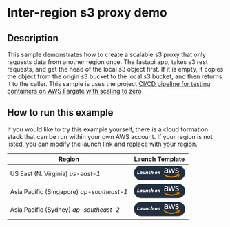 # Inter-region s3 proxy demo


## Description
This sample demonstrates how to create a scalable s3 proxy that only requests data from another region once. 
The fastapi app, takes s3 rest requests, and get the head of the local s3 object first. If it is empty, it copies
the object from the origin s3 bucket to the local s3 bucket, and then returns it to the caller. This sample is uses the project [CI/CD pipeline for testing containers on AWS Fargate with scaling to zero](https://aws.amazon.com/blogs/containers/ci-cd-pipeline-for-testing-containers-on-aws-fargate-with-scaling-to-zero/)

## How to run this example

If you would like to try this example yourself, there is a cloud formation stack that can be run within your own AWS account. If your region is not listed, you can modify the launch link and replace with your region.

| Region | Launch Template |
|-|-|
| US East (N. Virginia) *us-east-1* |[![us-east-1 Cloud Formation Template](./images/deploy-to-aws.png)](https://console.aws.amazon.com/cloudformation/home?region=us-east-1#/stacks/new?stackName=inter-region-s3-proxy&templateURL=https://aws-wwps-apj-iss-public-samples.s3.amazonaws.com/inter-region-s3-proxy/aws-autostart-pipeline.yaml)|
| Asia Pacific (Singapore) *ap-southeast-1* |[![ap-southeast-1 Cloud Formation Template](./images/deploy-to-aws.png)](https://console.aws.amazon.com/cloudformation/home?region=ap-southeast-1#/stacks/new?stackName=inter-region-s3-proxy&templateURL=https://aws-wwps-apj-iss-public-samples.s3.amazonaws.com/inter-region-s3-proxy/aws-autostart-pipeline.yaml)|
| Asia Pacific (Sydney) *ap-southeast-2* |[![ap-southeast-2 Cloud Formation Template](./images/deploy-to-aws.png)](https://console.aws.amazon.com/cloudformation/home?region=ap-southeast-2#/stacks/new?stackName=inter-region-s3-proxy&templateURL=https://aws-wwps-apj-iss-public-samples.s3.amazonaws.com/inter-region-s3-proxy/aws-autostart-pipeline.yaml)